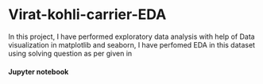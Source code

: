 # Virat-kohli-carrier-EDA
 In this project, I have performed exploratory data analysis with help of Data visualization in matplotlib and seaborn,
 I have perfomed EDA in this dataset using solving question as per given in
 #### Jupyter notebook